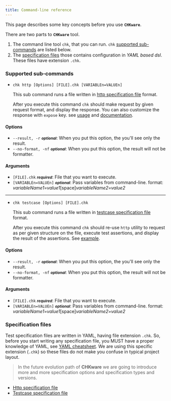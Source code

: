```yaml
---
title: Command-line reference
---
```


This page describes some key concepts before you use **`CHKware`**.

There are two parts to **`CHKware`** tool.

1. The command line tool `chk`, that you can run. `chk` [supported sub-commands](#supported-sub-commands) are listed below.
2. The [specification files](#specification-files) those contains configuration in _YAML based dsl_. These files have extension `.chk`.

### Supported sub-commands

- `chk http [Options] [FILE].chk [VARIABLEn=VALUEn]`

  This sub command runs a file written in [http specification file](http-reference) format.

  After you execute this command `chk` should make request by given request format, and display the response. You can also customize the response with `expose` key. see [usage](/docs/examples/fetch-examples#request-with-form) and [documentation](/docs/references/http-reference).

#### Options

- `--result, -r` <small>**_optional_**</small>: When you put this option, the you'll see only the result.
- `--no-format, -nf` <small>**_optional_**</small>: When you put this option, the result will not be formatter.

#### Arguments

- `[FILE].chk` <small>**_required_**</small>: File that you want to execute.
- `[VARIABLEn=VALUEn]` <small>**_optional_**</small>: Pass variables from command-line. format: _variableName1=value1_[space]_variableName2=value2_

---

- `chk testcase [Options] [FILE].chk`

  This sub command runs a file written in [testcase specification file](testcase-reference) format.

  After you execute this command `chk` should re-use `http` utility to request as per given structure on the file, execute test assertions, and display the result of the assertions. See [example](/docs/examples/testcase-examples).

#### Options

- `--result, -r` <small>**_optional_**</small>: When you put this option, the you'll see only the result.
- `--no-format, -nf` <small>**_optional_**</small>: When you put this option, the result will not be formatter.

#### Arguments

- `[FILE].chk` <small>**_required_**</small>: File that you want to execute.
- `[VARIABLEn=VALUEn]` <small>**_optional_**</small>: Pass variables from command-line. format: _variableName1=value1_[space]_variableName2=value2_

### Specification files

Test specification files are written in YAML, having file extension `.chk`. So, before you start writing any specification file, you MUST have a proper knowledge of YAML, see [YAML cheatsheet](https://quickref.me/yaml). We are using this specific extension (`.chk`) so these files do not make you confuse in typical project layout.

> In the future evolution path of **CHKware** we are going to introduce more and more specification options and specification types and versions.

- [Http specification file](http-reference)
- [Testcase specification file](testcase-reference)
